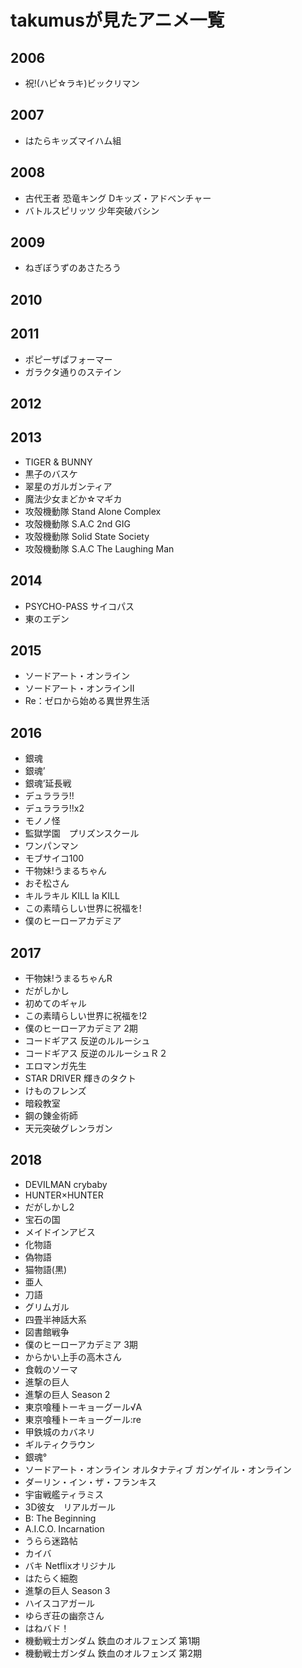 # takumusが見たアニメ一覧
## 2006
- 祝!(ハピ☆ラキ)ビックリマン
## 2007
- はたらキッズマイハム組
## 2008
- 古代王者 恐竜キング Dキッズ・アドベンチャー
- バトルスピリッツ 少年突破バシン
## 2009
- ねぎぼうずのあさたろう
## 2010
## 2011
- ポピーザぱフォーマー
- ガラクタ通りのステイン
## 2012
## 2013
- TIGER & BUNNY
- 黒子のバスケ  
- 翠星のガルガンティア
- 魔法少女まどか☆マギカ
- 攻殻機動隊 Stand Alone Complex
- 攻殻機動隊 S.A.C 2nd GIG
- 攻殻機動隊 Solid State Society
- 攻殻機動隊 S.A.C The Laughing Man
## 2014
- PSYCHO-PASS サイコパス
- 東のエデン
## 2015
- ソードアート・オンライン
- ソードアート・オンラインII
- Re：ゼロから始める異世界生活
## 2016
- 銀魂
- 銀魂’
- 銀魂’延長戦
- デュラララ!!
- デュラララ!!x2
- モノノ怪
- 監獄学園　プリズンスクール
- ワンパンマン
- モブサイコ100  
- 干物妹!うまるちゃん
- おそ松さん
- キルラキル KILL la KILL
- この素晴らしい世界に祝福を!
- 僕のヒーローアカデミア
## 2017
- 干物妹!うまるちゃんR  
- だがしかし
- 初めてのギャル
- この素晴らしい世界に祝福を!2
- 僕のヒーローアカデミア 2期
- コードギアス 反逆のルルーシュ  
- コードギアス 反逆のルルーシュＲ２
- エロマンガ先生
- STAR DRIVER 輝きのタクト
- けものフレンズ
- 暗殺教室
- 鋼の錬金術師
- 天元突破グレンラガン
## 2018
- DEVILMAN crybaby
- HUNTER×HUNTER
- だがしかし2
- 宝石の国
- メイドインアビス
- 化物語  
- 偽物語  
- 猫物語(黒)
- 亜人  
- 刀語  
- グリムガル
- 四畳半神話大系
- 図書館戦争
- 僕のヒーローアカデミア 3期
- からかい上手の高木さん
- 食戟のソーマ
- 進撃の巨人
- 進撃の巨人 Season 2
- 東京喰種トーキョーグール√A
- 東京喰種トーキョーグール:re
- 甲鉄城のカバネリ
- ギルティクラウン
- 銀魂°
- ソードアート・オンライン オルタナティブ ガンゲイル・オンライン
- ダーリン・イン・ザ・フランキス
- 宇宙戦艦ティラミス
- 3D彼女　リアルガール
- B: The Beginning
- A.I.C.O. Incarnation
- うらら迷路帖
- カイバ
- バキ Netflixオリジナル
- はたらく細胞
- 進撃の巨人 Season 3
- ハイスコアガール
- ゆらぎ荘の幽奈さん
- はねバド！
- 機動戦士ガンダム 鉄血のオルフェンズ 第1期
- 機動戦士ガンダム 鉄血のオルフェンズ 第2期
